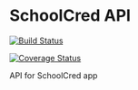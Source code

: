 # SchoolCred API

[![Build Status](https://travis-ci.org/TarCode/schoolcred-api.svg?branch=master)](https://travis-ci.org/TarCode/schoolcred-api)

[![Coverage Status](https://coveralls.io/repos/github/TarCode/schoolcred-api/badge.svg?branch=master)](https://coveralls.io/github/TarCode/schoolcred-api?branch=master)

API for SchoolCred app